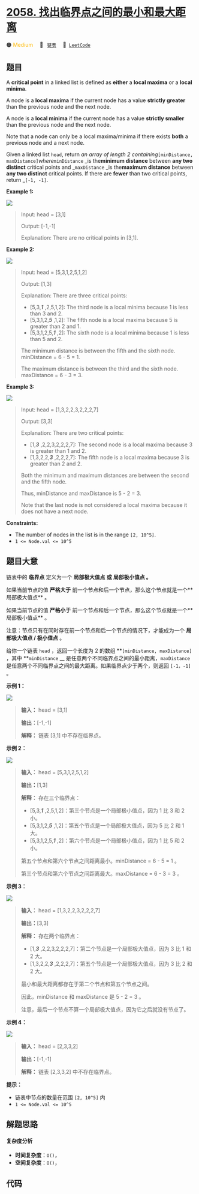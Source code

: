 # [2058. 找出临界点之间的最小和最大距离](https://leetcode.com/problems/find-the-minimum-and-maximum-number-of-nodes-between-critical-points)

🟠 <font color=#ffb800>Medium</font>&emsp; 🔖&ensp; [`链表`](/leetcode/outline/tag/linked-list.md)&emsp; 🔗&ensp;[`LeetCode`](https://leetcode.com/problems/find-the-minimum-and-maximum-number-of-nodes-between-critical-points)

## 题目

A **critical point** in a linked list is defined as **either** a **local
maxima** or a **local minima**.

A node is a **local maxima** if the current node has a value **strictly
greater** than the previous node and the next node.

A node is a **local minima** if the current node has a value **strictly
smaller** than the previous node and the next node.

Note that a node can only be a local maxima/minima if there exists **both** a
previous node and a next node.

Given a linked list `head`, return _an array of length 2
containing_`[minDistance, maxDistance]`_where_`minDistance` _is the**minimum
distance** between **any two distinct** critical points and _`maxDistance`
_is the**maximum distance** between **any two distinct** critical points. If
there are **fewer** than two critical points, return _`[-1, -1]`.

**Example 1:**

![](https://assets.leetcode.com/uploads/2021/10/13/a1.png)

> Input: head = [3,1]
>
> Output: [-1,-1]
>
> Explanation: There are no critical points in [3,1].

**Example 2:**

![](https://assets.leetcode.com/uploads/2021/10/13/a2.png)

> Input: head = [5,3,1,2,5,1,2]
>
> Output: [1,3]
>
> Explanation: There are three critical points:
>
> - [5,3,**_1_** ,2,5,1,2]: The third node is a local minima because 1 is less than 3 and 2.
> - [5,3,1,2,_**5**_ ,1,2]: The fifth node is a local maxima because 5 is greater than 2 and 1.
> - [5,3,1,2,5,_**1**_ ,2]: The sixth node is a local minima because 1 is less than 5 and 2.
>
> The minimum distance is between the fifth and the sixth node. minDistance = 6 - 5 = 1.
>
> The maximum distance is between the third and the sixth node. maxDistance = 6 - 3 = 3.

**Example 3:**

![](https://assets.leetcode.com/uploads/2021/10/14/a5.png)

> Input: head = [1,3,2,2,3,2,2,2,7]
>
> Output: [3,3]
>
> Explanation: There are two critical points:
>
> - [1,_**3**_ ,2,2,3,2,2,2,7]: The second node is a local maxima because 3 is greater than 1 and 2.
> - [1,3,2,2,_**3**_ ,2,2,2,7]: The fifth node is a local maxima because 3 is greater than 2 and 2.
>
> Both the minimum and maximum distances are between the second and the fifth node.
>
> Thus, minDistance and maxDistance is 5 - 2 = 3.
>
> Note that the last node is not considered a local maxima because it does not have a next node.

**Constraints:**

- The number of nodes in the list is in the range `[2, 10^5]`.
- `1 <= Node.val <= 10^5`

## 题目大意

链表中的 **临界点** 定义为一个 **局部极大值点** **或** **局部极小值点 。**

如果当前节点的值 **严格大于** 前一个节点和后一个节点，那么这个节点就是一个** 局部极大值点** 。

如果当前节点的值 **严格小于** 前一个节点和后一个节点，那么这个节点就是一个** 局部极小值点** 。

注意：节点只有在同时存在前一个节点和后一个节点的情况下，才能成为一个 **局部极大值点 / 极小值点** 。

给你一个链表 `head` ，返回一个长度为 2 的数组 **`[minDistance, maxDistance]` ，其中
**`minDistance` \_\_ 是任意两个不同临界点之间的最小距离，`maxDistance`
是任意两个不同临界点之间的最大距离。如果临界点少于两个，则返回 `[-1，-1]` 。

**示例 1：**

![](https://assets.leetcode.com/uploads/2021/10/13/a1.png)

> **输入：** head = [3,1]
>
> **输出：**[-1,-1]
>
> **解释：** 链表 [3,1] 中不存在临界点。

**示例 2：**

![](https://assets.leetcode.com/uploads/2021/10/13/a2.png)

> **输入：** head = [5,3,1,2,5,1,2]
>
> **输出：**[1,3]
>
> **解释：** 存在三个临界点：
>
> - [5,3,_**1**_ ,2,5,1,2]：第三个节点是一个局部极小值点，因为 1 比 3 和 2 小。
> - [5,3,1,2,_**5**_ ,1,2]：第五个节点是一个局部极大值点，因为 5 比 2 和 1 大。
> - [5,3,1,2,5,_**1**_ ,2]：第六个节点是一个局部极小值点，因为 1 比 5 和 2 小。
>
> 第五个节点和第六个节点之间距离最小。minDistance = 6 - 5 = 1 。
>
> 第三个节点和第六个节点之间距离最大。maxDistance = 6 - 3 = 3 。

**示例 3：**

![](https://assets.leetcode.com/uploads/2021/10/14/a5.png)

> **输入：** head = [1,3,2,2,3,2,2,2,7]
>
> **输出：**[3,3]
>
> **解释：** 存在两个临界点：
>
> - [1,_**3**_ ,2,2,3,2,2,2,7]：第二个节点是一个局部极大值点，因为 3 比 1 和 2 大。
> - [1,3,2,2,_**3**_ ,2,2,2,7]：第五个节点是一个局部极大值点，因为 3 比 2 和 2 大。
>
> 最小和最大距离都存在于第二个节点和第五个节点之间。
>
> 因此，minDistance 和 maxDistance 是 5 - 2 = 3 。
>
> 注意，最后一个节点不算一个局部极大值点，因为它之后就没有节点了。

**示例 4：**

![](https://assets.leetcode.com/uploads/2021/10/13/a4.png)

> **输入：** head = [2,3,3,2]
>
> **输出：**[-1,-1]
>
> **解释：** 链表 [2,3,3,2] 中不存在临界点。

**提示：**

- 链表中节点的数量在范围 `[2, 10^5]` 内
- `1 <= Node.val <= 10^5`

## 解题思路

#### 复杂度分析

- **时间复杂度**：`O()`，
- **空间复杂度**：`O()`，

## 代码

```javascript

```
